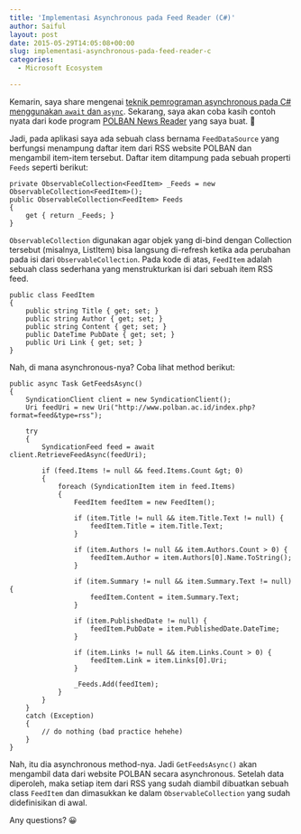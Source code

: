 ```yaml
---
title: 'Implementasi Asynchronous pada Feed Reader (C#)'
author: Saiful
layout: post
date: 2015-05-29T14:05:08+00:00
slug: implementasi-asynchronous-pada-feed-reader-c
categories:
  - Microsoft Ecosystem

---
```

Kemarin, saya share mengenai [teknik pemrograman asynchronous pada C# menggunakan `await` dan `async`][1]. Sekarang, saya akan coba kasih contoh nyata dari kode program [POLBAN News Reader][2] yang saya buat. 🙂

Jadi, pada aplikasi saya ada sebuah class bernama `FeedDataSource` yang berfungsi menampung daftar item dari RSS website POLBAN dan mengambil item-item tersebut. Daftar item ditampung pada sebuah properti `Feeds` seperti berikut:

```
private ObservableCollection<FeedItem> _Feeds = new ObservableCollection<FeedItem>();
public ObservableCollection<FeedItem> Feeds
{
    get { return _Feeds; }
}
```

<!--more-->

`ObservableCollection` digunakan agar objek yang di-bind dengan Collection tersebut (misalnya, ListItem) bisa langsung di-refresh ketika ada perubahan pada isi dari `ObservableCollection`. Pada kode di atas, `FeedItem` adalah sebuah class sederhana yang menstrukturkan isi dari sebuah item RSS feed.

```
public class FeedItem
{
    public string Title { get; set; }
    public string Author { get; set; }
    public string Content { get; set; }
    public DateTime PubDate { get; set; }
    public Uri Link { get; set; }
}
```

Nah, di mana asynchronous-nya? Coba lihat method berikut:

```
public async Task GetFeedsAsync()
{
    SyndicationClient client = new SyndicationClient();
    Uri feedUri = new Uri("http://www.polban.ac.id/index.php?format=feed&type=rss");

    try
    {
        SyndicationFeed feed = await client.RetrieveFeedAsync(feedUri);

        if (feed.Items != null && feed.Items.Count &gt; 0)
        {
            foreach (SyndicationItem item in feed.Items)
            {
                FeedItem feedItem = new FeedItem();

                if (item.Title != null && item.Title.Text != null) {
                    feedItem.Title = item.Title.Text;
                }

                if (item.Authors != null && item.Authors.Count > 0) {
                    feedItem.Author = item.Authors[0].Name.ToString();
                }

                if (item.Summary != null && item.Summary.Text != null) {
                    feedItem.Content = item.Summary.Text;
                }

                if (item.PublishedDate != null) {
                    feedItem.PubDate = item.PublishedDate.DateTime;
                }

                if (item.Links != null && item.Links.Count > 0) {
                    feedItem.Link = item.Links[0].Uri;
                }

                _Feeds.Add(feedItem);
            }
        }
    }
    catch (Exception)
    {
        // do nothing (bad practice hehehe)
    }
}
```

Nah, itu dia asynchronous method-nya. Jadi `GetFeedsAsync()` akan mengambil data dari website POLBAN secara asynchronous. Setelah data diperoleh, maka setiap item dari RSS yang sudah diambil dibuatkan sebuah class `FeedItem` dan dimasukkan ke dalam `ObservableCollection` yang sudah didefinisikan di awal.

Any questions? 😀

 [1]: http://saiful.web.id/2015/05/asynchronous-await-async-c/
 [2]: https://github.com/saifulwebid/polban-news-reader/
